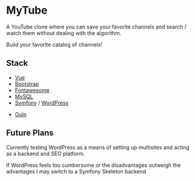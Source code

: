 # MyTube

A YouTube clone where you can save your favorite channels and search / watch them without dealing with the algorithm.

Build your favorite catalog of channels!


## Stack

  - [Vue](https://vuejs.org/)
  - [Bootstrap](https://getbootstrap.com/)
  - [Fontawesome](https://fontawesome.com/)
  - [MySQL](https://www.mysql.com/)
  - [Symfony](https://symfony.com/) / [WordPress](https://wordpress.com/)
  * [Gulp](https://gulpjs.com/)


## Future Plans

Currently testing WordPress as a means of setting up multisites and acting as a backend and SEO platform.

If WordPress feels too cumbersome or the disadvantages outweigh the advantages I may switch to a Symfony Skeleton backend

